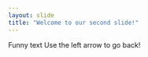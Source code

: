 ```yaml
---
layout: slide
title: "Welcome to our second slide!"
---
```

Funny text
Use the left arrow to go back!
